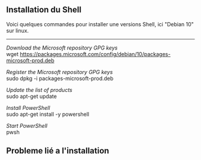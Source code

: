 ## Installation du Shell

Voici quelques commandes pour installer une versions Shell, ici "Debian 10" sur linux.


---
*Download the Microsoft repository GPG keys*  
wget https://packages.microsoft.com/config/debian/10/packages-microsoft-prod.deb

*Register the Microsoft repository GPG keys*  
sudo dpkg -i packages-microsoft-prod.deb

*Update the list of products*  
sudo apt-get update

*Install PowerShell*  
sudo apt-get install -y powershell

*Start PowerShell*  
pwsh

## Probleme lié a l'installation 


